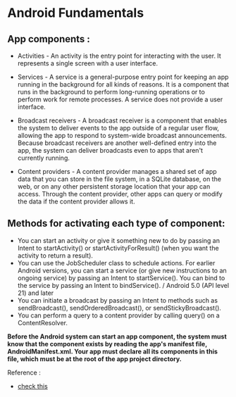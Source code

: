 # Android Fundamentals

## App components :

* Activities -  An activity is the entry point for interacting with the user. It represents a single screen with a user interface.

* Services - A service is a general-purpose entry point for keeping an app running in the background for all kinds of reasons. It is a component that runs in the background to perform long-running operations or to perform work for remote processes. A service does not provide a user interface. 

* Broadcast receivers - A broadcast receiver is a component that enables the system to deliver events to the app outside of a regular user flow, allowing the app to respond to system-wide broadcast announcements. Because broadcast receivers are another well-defined entry into the app, the system can deliver broadcasts even to apps that aren't currently running.

* Content providers - A content provider manages a shared set of app data that you can store in the file system, in a SQLite database, on the web, or on any other persistent storage location that your app can access. Through the content provider, other apps can query or modify the data if the content provider allows it.


## Methods for activating each type of component:

* You can start an activity or give it something new to do by passing an Intent to startActivity() or startActivityForResult() (when you want the activity to return a result).
* You can use the JobScheduler class to schedule actions. For earlier Android versions, you can start a service (or give new instructions to an ongoing service) by passing an Intent to startService(). You can bind to the service by passing an Intent to bindService(). /  Android 5.0 (API level 21) and later
* You can initiate a broadcast by passing an Intent to methods such as sendBroadcast(), sendOrderedBroadcast(), or sendStickyBroadcast().
* You can perform a query to a content provider by calling query() on a ContentResolver.


**Before the Android system can start an app component, the system must know that the component exists by reading the app's manifest file, AndroidManifest.xml. Your app must declare all its components in this file, which must be at the root of the app project directory.**



Reference : 
* [check this](https://developer.android.com/guide/components/fundamentals)